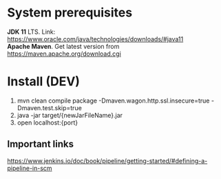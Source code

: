 # System prerequisites 

**JDK 11** LTS. Link: https://www.oracle.com/java/technologies/downloads/#java11 <br />
**Apache Maven**. Get latest version from https://maven.apache.org/download.cgi

# Install (DEV)
1. mvn clean compile package -Dmaven.wagon.http.ssl.insecure=true -Dmaven.test.skip=true
2. java -jar target/{newJarFileName}.jar
3. open localhost:{port}

## Important links

https://www.jenkins.io/doc/book/pipeline/getting-started/#defining-a-pipeline-in-scm
